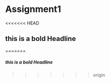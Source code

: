 # Assignment1
<<<<<<< HEAD
## **this is a bold Headline**
=======
##### **this is a bold Headline**
>>>>>>> origin
